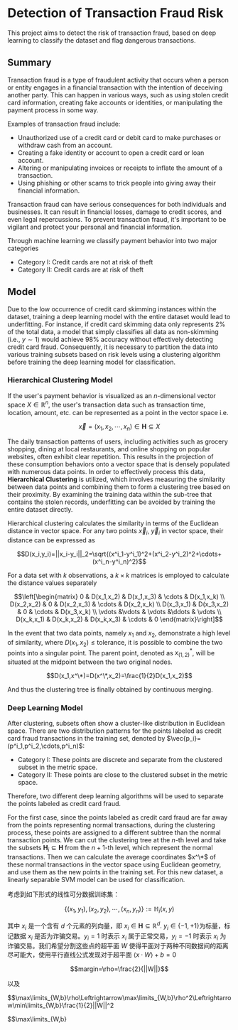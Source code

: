 # Detection of Transaction Fraud Risk

This project aims to detect the risk of transaction fraud, based on deep learning to classify the dataset and flag dangerous transactions.

## Summary

Transaction fraud is a type of fraudulent activity that occurs when a person or entity engages in a financial transaction with the intention of deceiving another party. This can happen in various ways, such as using stolen credit card information, creating fake accounts or identities, or manipulating the payment process in some way.

Examples of transaction fraud include:

- Unauthorized use of a credit card or debit card to make purchases or withdraw cash from an account.
- Creating a fake identity or account to open a credit card or loan account.
- Altering or manipulating invoices or receipts to inflate the amount of a transaction.
- Using phishing or other scams to trick people into giving away their financial information.

Transaction fraud can have serious consequences for both individuals and businesses. It can result in financial losses, damage to credit scores, and even legal repercussions. To prevent transaction fraud, it's important to be vigilant and protect your personal and financial information.

Through machine learning we classify payment behavior into two major categories

* Category I: Credit cards are not at risk of theft
* Category II: Credit cards are at risk of theft

## Model

Due to the low occurrence of credit card skimming instances within the dataset, training a deep learning model with the entire dataset would lead to underfitting. For instance, if credit card skimming data only represents $2\%$ of the total data, a model that simply classifies all data as non-skimming (i.e., $y\sim 1$) would achieve $98\%$ accuracy without effectively detecting credit card fraud. Consequently, it is necessary to partition the data into various training subsets based on risk levels using a clustering algorithm before training the deep learning model for classification.

### Hierarchical Clustering Model

If the user's payment behavior is visualized as an $n$-dimensional vector space $X\in\mathbb{R}^n$, the user's transaction data such as transaction time, location, amount, etc. can be represented as a point in the vector space i.e.

$$\vec{x}=(x_1,x_2,\cdots,x_n)\in\mathbf{H}\subseteq X$$

The daily transaction patterns of users, including activities such as grocery shopping, dining at local restaurants, and online shopping on popular websites, often exhibit clear repetition. This results in the projection of these consumption behaviors onto a vector space that is densely populated with numerous data points. In order to effectively process this data, **Hierarchical Clustering** is utilized, which involves measuring the similarity between data points and combining them to form a clustering tree based on their proximity. By examining the training data within the sub-tree that contains the stolen records, underfitting can be avoided by training the entire dataset directly.

Hierarchical clustering calculates the similarity in terms of the Euclidean distance in vector space. For any two points $\vec x_i$, $\vec y_i$ in vector space, their distance can be expressed as

$$D(x_i,y_i)=||x_i-y_i||_2=\sqrt{(x^i_1-y^i_1)^2+(x^i_2-y^i_2)^2+\cdots+(x^i_n-y^i_n)^2}$$

For a data set with $k$ observations, a $k\times k$ matrices is employed to calculate the distance values separately

$$\left[\begin{matrix}
0 & D(x_1,x_2) & D(x_1,x_3) & \cdots & D(x_1,x_k) \\
D(x_2,x_2) & 0 & D(x_2,x_3) & \cdots & D(x_2,x_k) \\
D(x_3,x_1) & D(x_3,x_2) & 0 & \cdots & D(x_3,x_k) \\
\vdots &\vdots & \vdots &\ddots & \vdots \\
D(x_k,x_1) & D(x_k,x_2) & D(x_k,x_3) & \cdots & 0
\end{matrix}\right]$$

In the event that two data points, namely $x_1$ and $x_2$, demonstrate a high level of similarity, where $D(x_1,x_2)\leq\text{tolerance}$, it is possible to combine the two points into a singular point. The parent point, denoted as $x^*_{(1,2)}$, will be situated at the midpoint between the two original nodes.

$$D(x_1,x^\*)=D(x^\*,x_2)=\frac{1}{2}D(x_1,x_2)$$

And thus the clustering tree is finally obtained by continuous merging.

### Deep Learning Model

After clustering, subsets often show a cluster-like distribution in Euclidean space. There are two distribution patterns for the points labeled as credit card fraud transactions in the training set, denoted by $\vec{p_i}=(p^i_1,p^i_2,\cdots,p^i_n)$:

* Category I: These points are discrete and separate from the clustered subset in the metric space.
* Category II: These points are close to the clustered subset in the metric space.

Therefore, two different deep learning algorithms will be used to separate the points labeled as credit card fraud.

For the first case, since the points labeled as credit card fraud are far away from the points representing normal transactions, during the clustering process, these points are assigned to a different subtree than the normal transaction points. We can cut the clustering tree at the $n$-th level and take the subsets $\mathbf{H}_i\subseteq\mathbf{H}$ from the $n+1$-th level, which represent the normal transactions. Then we can calculate the average coordinates $x^\*$ of these normal transactions in the vector space using Euclidean geometry, and use them as the new points in the training set. For this new dataset, a linearly separable SVM model can be used for classification.

考虑到如下形式的线性可分数据训练集：

$$\{(x_1,y_1),(x_2,y_2),\cdots,(x_n,y_n)\}:=\mathbb{H}_i(x,y)$$

其中 $x_i$ 是一个含有 $d$ 个元素的列向量，即 $x_i\in\mathbf{H}\subseteq\mathbb{R}^d$. $y_i\in\{-1,+1\}$为标量，标记数据 $x_i$ 是否为诈骗交易。$y_i=1$ 时表示 $x_i$ 属于正常交易，$y_i=-1$ 时表示 $x_i$ 为诈骗交易。我们希望分割这些点的超平面 $W$ 使得平面对于两种不同数据间的距离尽可能大，使用平行直线公式发现对于超平面 $\langle x\cdot W \rangle + b = 0$

$$margin=\rho=\frac{2}{||W||}$$

以及

$$\max\limits_{W,b}\rho\Leftrightarrow\max\limits_{W,b}\rho^2\Leftrightarrow\min\limits_{W,b}\frac{1}{2}||W||^2

$$\max\limits_{W,b}

